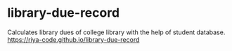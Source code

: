 # library-due-record
Calculates library dues of college library with the help of student database.
https://riya-code.github.io/library-due-record
